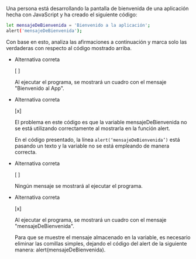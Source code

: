 Una persona está desarrollando la pantalla de bienvenida de una aplicación hecha con JavaScript y ha creado el siguiente código:

```bash
let mensajeDeBienvenida = 'Bienvenido a la aplicación';
alert('mensajeDeBienvenida');
```

Con base en esto, analiza las afirmaciones a continuación y marca solo las verdaderas con respecto al código mostrado arriba.

- Alternativa correta
    
    [ ] 
    
    Al ejecutar el programa, se mostrará un cuadro con el mensaje "Bienvenido al App".
    
- Alternativa correta
    
    [x] 
    
    El problema en este código es que la variable mensajeDeBienvenida no se está utilizando correctamente al mostrarla en la función alert.
    
    En el código presentado, la línea `alert(‘mensajeDeBienvenida’)` está pasando un texto y la variable no se está empleando de manera correcta.
    
- Alternativa correta
    
    [ ] 
    
    Ningún mensaje se mostrará al ejecutar el programa.
    
- Alternativa correta
    
    [x] 
    
    Al ejecutar el programa, se mostrará un cuadro con el mensaje "mensajeDeBienvenida".
    
    Para que se muestre el mensaje almacenado en la variable, es necesario eliminar las comillas simples, dejando el código del alert de la siguiente manera: alert(mensajeDeBienvenida).